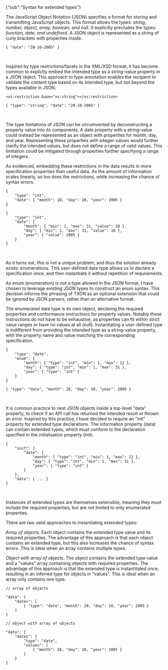 {"sub":"Syntax for extended types"}

The JavaScript Object Notation (JSON) specifies a format for storing and transmitting JavaScript objects. This format allows the types: *string, number, object, array, boolean, and null*. It explicitly precludes the types: *function, date, and undefined*. A JSON object is represented as a string of curly brackets with properties inside.

```
{ "date": "28-10-2005" }
```

<br>

Inspired by type restrictions/facets in the XML/XSD format, it has become common to explictly embed the intended type as a string-value property in a JSON object. This approach to type annotation enables the recipient to validate the content type based on its intended type, but not beyond the types available in JSON.

```
<xs:restriction base="xs:string"></xs:restriction>
```
```
{ "type": "string", "date": "28-10-2005" }
```

<br>

The type limitations of JSON can be circumvented by deconstructing a property value into its components. A date property with a string-value could instead be represented as an object with properties for month, day, and year. Representing these properties with integer-values would further clarify the intended values, but does not define a range of valid values. This limitation could be mitigated through properties further specifying a range of integers.

As evidenced, embedding these restrictions in the data results in more specification properties than useful data. As the amount of information scales linearly, so too does the restrictions, while increasing the chance of syntax errors.

```
{
    "type": "int",
    "date": { "month": 28, "day": 10, "year": 2005 }
}
```
```
{
    "type": "int",
    "date": {
        "month": { "min": 1, "max": 31, "value": 28 },
        "day": { "min": 1, "max": 31, "value": 10 },
        "year": { "value": 2005 }
    }
}
```

<br>

As it turns out, this is not a unique problem, and thus the solution already exists: enumerations. This user-defined data type allows us to declare a specification once, and then instantiate it without repetition of requirements.

As enum (enumeration) is not a type allowed in the JSON format, I have chosen to leverage existing JSON types to construct an enum syntax. This decision informs the phrasing of TXON as an optional extension that could be ignored by JSON parsers, rather than an alternative format.

The enumerated date type is its own object, declaring the required properties and conformance instructions for property values. Notably these instructions do not have to be exhaustive, as properties can fit within strict value ranges or have no values at all (null). Instantiating a user-defined type is indifferent from providing the intended type as a string-value property, with the property name and value matching the corresponding specification.

```
{
    "type": "date",
    "enum": {
        "month": { "type": "int", "min": 1, "max": 12 },
        "day": { "type": "int", "min": 1, "max": 31 },
        "year": { "type": "int" }
    }
}
```
```
{ "type": "date", "month": 28, "day": 10, "year": 2005 }
```

<br>

It is common practice to nest JSON objects inside a top-level "data" property, to check if an API call has returned the intended result or thrown an error. Inspired by this practice, I have decided to require an "init" property for extended type declarations. The information property (data) can contain extended types, which must conform to the declaration specified in the initialisation property (init).

```
{
    "init": {
        "date": {
            "month": { "type": "int", "min": 1, "max": 12 },
            "day": { "type": "int", "min": 1, "max": 31 },
            "year": { "type": "int" }
        }
    },
    "data": { ... }
}
```

<br>

Instances of extended types are themselves extensible, meaning they must include the required properties, but are not limited to only enumerated properties.

There are two valid approaches to instantiating extended types:

*Array of objects*. Each object contains the extended type value and its required properties. The advantage of this approach is that each object contains an extended type, but this also increases the chance of syntax errors. This is ideal when an array contains multiple types.

*Object with array of objects*. The object contains the extended type value and a "values" array containing objects with required properties. The advantage of this approach is that the extended type is instantitated once, resulting in an inferred type for objects in "values". This is ideal when an array only contains one type.

```
// array of objects

"data": {
    "dates": [
        { "type": "date", "month": 28, "day": 10, "year": 2005 }
    ]
}
```
```
// object with array of objects

"data": {
    "dates": {
        "type": "date",
        "values": [
            { "month": 28, "day": 10, "year": 2005 }
        ]
    }
}
```

<br>